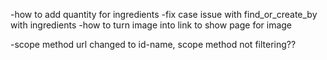 -how to add quantity for ingredients
-fix case issue with find_or_create_by with ingredients
-how to turn image into link to show page for image

-scope method url changed to id-name, scope method not filtering??
